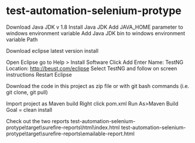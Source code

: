 # test-automation-selenium-protype

Download Java JDK v 1.8
Install Java JDK
Add JAVA_HOME parameter to windows environment variable
Add Java JDK bin to windows environment variable Path

Download eclipse latest version install

Open Eclipse go to Help > Install Software 
Click Add
Enter Name: TestNG Location: http://beust.com/eclipse
Select TestNG and follow on screen instructions 
Restart Eclipse

Download the code in this project as zip file or with git bash commands (i.e. git clone, git pull)

Import project as Maven build
Right click pom.xml   Run As>Maven Build
Goal = clean install


Check out the two reports
test-automation-selenium-protype\target\surefire-reports\html\index.html
test-automation-selenium-protype\target\surefire-reports\emailable-report.html
